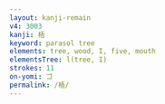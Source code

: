 ```yaml
---
layout: kanji-remain
v4: 3003
kanji: 梧
keyword: parasol tree
elements: tree, wood, I, five, mouth
elementsTree: l(tree, I)
strokes: 11
on-yomi: ゴ
permalink: /梧/
---
```






